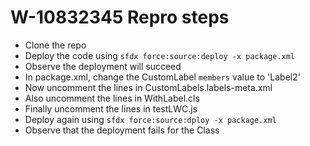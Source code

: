 # W-10832345 Repro steps
 - Clone the repo
 - Deploy the code using `sfdx force:source:deploy -x package.xml`
 - Observe the deployment will succeed
 - In package.xml, change the CustomLabel `members` value to 'Label2'
 - Now uncomment the lines in CustomLabels.labels-meta.xml
 - Also uncomment the lines in WithLabel.cls
 - Finally uncomment the lines in testLWC.js
 - Deploy again using `sfdx force:source:dploy -x package.xml`
 - Observe that the deployment fails for the Class
